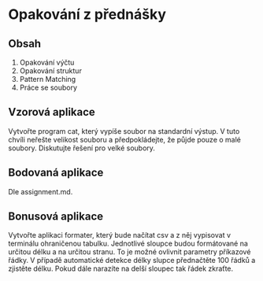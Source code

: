 # Opakování z přednášky

## Obsah
1. Opakování výčtu
2. Opakování struktur
3. Pattern Matching
4. Práce se soubory

## Vzorová aplikace
Vytvořte program cat, který vypíše soubor na standardní výstup. V tuto chvíli neřešte velikost souboru a předpokládejte, že půjde pouze o malé soubory. Diskutujte řešení pro velké soubory.

## Bodovaná aplikace
Dle assignment.md.

## Bonusová aplikace
Vytvořte aplikaci formater, který bude načítat csv a z něj vypisovat v terminálu ohraničenou tabulku. Jednotlivé sloupce budou formátované na určitou délku a na určitou stranu. To je možné ovlivnit parametry příkazové řádky. V případě automatické detekce délky slupce přednačtěte 100 řádků a zjistěte délku. Pokud dále narazíte na delší sloupec tak řádek zkraťte. 